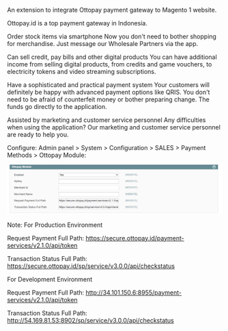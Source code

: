 An extension to integrate Ottopay payment gateway to Magento 1 website. 

Ottopay.id is a top payment gateway in Indonesia.

Order stock items via smartphone
Now you don't need to bother shopping for merchandise. Just message our Wholesale Partners via the app.

Can sell credit, pay bills and other digital products
You can have additional income from selling digital products, from credits and game vouchers, to electricity tokens and video streaming subscriptions.

Have a sophisticated and practical payment system
Your customers will definitely be happy with advanced payment options like QRIS. You don't need to be afraid of counterfeit money or bother preparing change. The funds go directly to the application.

Assisted by marketing and customer service personnel
Any difficulties when using the application? Our marketing and customer service personnel are ready to help you.

Configure:
Admin panel > System > Configuration > SALES > Payment Methods > Ottopay Module:

![Otopay config](https://github.com/davidduong90/otopay/blob/master/media/otopay.png)

Note:
For Production Environment

Request Payment Full Path: https://secure.ottopay.id/payment-services/v2.1.0/api/token

Transaction Status Full Path: https://secure.ottopay.id/sp/service/v3.0.0/api/checkstatus

For Development Environment

Request Payment Full Path: http://34.101.150.6:8955/payment-services/v2.1.0/api/token

Transaction Status Full Path: http://54.169.81.53:8902/sp/service/v3.0.0/api/checkstatus
